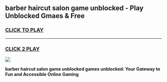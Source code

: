 
## barber haircut salon game unblocked - Play Unblocked Gmaes & Free
<h3>
<a href="https://premium.freeplayer.one?title=barber_haircut_salon_game_unblocked&ref=20F">CLICK TO PLAY</a></h3>
<hr>

<h3>
<a href="https://premium.freeplayer.one?title=barber_haircut_salon_game_unblocked&ref=20F">CLICK 2 PLAY</a>
  
</h3>

<a href="https://premium.freeplayer.one?title=barber_haircut_salon_game_unblocked&ref=20F/"><img src="https://clearcache.store/games.png"></a>


**barber haircut salon game unblocked games unblocked: Your Gateway to Fun and Accessible Online Gaming**
